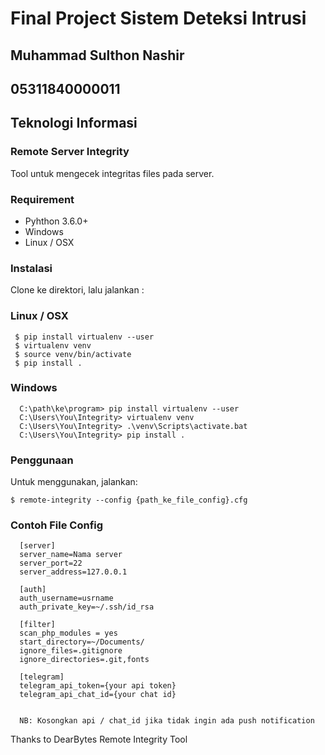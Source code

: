 # Final Project Sistem Deteksi Intrusi
## Muhammad Sulthon Nashir
## 05311840000011
## Teknologi Informasi

### Remote Server Integrity

Tool untuk mengecek integritas files pada server.

### Requirement
- Pyhthon 3.6.0+
- Windows
- Linux / OSX

### Instalasi
Clone ke direktori, lalu jalankan :

### Linux / OSX
```
 $ pip install virtualenv --user
 $ virtualenv venv      
 $ source venv/bin/activate   
 $ pip install .
```
### Windows
```
  C:\path\ke\program> pip install virtualenv --user
  C:\Users\You\Integrity> virtualenv venv
  C:\Users\You\Integrity> .\venv\Scripts\activate.bat
  C:\Users\You\Integrity> pip install .
```
### Penggunaan
Untuk menggunakan, jalankan:
```
$ remote-integrity --config {path_ke_file_config}.cfg
```
### Contoh File Config
 ```
   [server]
   server_name=Nama server
   server_port=22
   server_address=127.0.0.1
    
   [auth]
   auth_username=usrname
   auth_private_key=~/.ssh/id_rsa

   [filter]
   scan_php_modules = yes
   start_directory=~/Documents/
   ignore_files=.gitignore
   ignore_directories=.git,fonts
    
   [telegram]
   telegram_api_token={your api token}
   telegram_api_chat_id={your chat id}
    

   NB: Kosongkan api / chat_id jika tidak ingin ada push notification
```
Thanks to DearBytes Remote Integrity Tool
